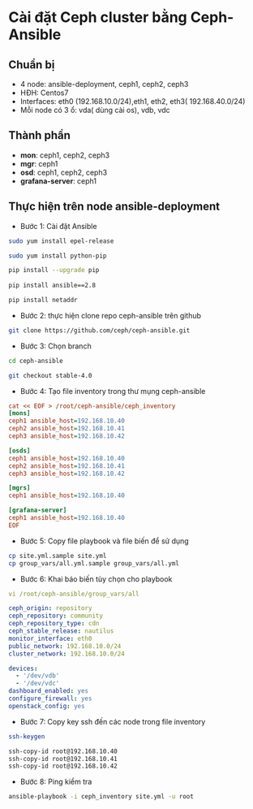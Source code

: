 # Cài đặt Ceph cluster bằng Ceph-Ansible

## Chuẩn bị
- 4 node: ansible-deployment, ceph1, ceph2, ceph3
- HĐH: Centos7
- Interfaces: eth0 (192.168.10.0/24),eth1, eth2, eth3( 192.168.40.0/24)
- Mỗi node có 3 ổ: vda( dùng cài os), vdb, vdc

## Thành phần

- **mon**: ceph1, ceph2, ceph3
- **mgr**: ceph1
- **osd**: ceph1, ceph2, ceph3
- **grafana-server**: ceph1

## Thực hiện trên node ansible-deployment

- Bước 1: Cài đặt Ansible
```sh
sudo yum install epel-release

sudo yum install python-pip

pip install --upgrade pip
 
pip install ansible==2.8

pip install netaddr
``` 

- Bước 2: thực hiện clone repo ceph-ansible trên github
```sh
git clone https://github.com/ceph/ceph-ansible.git
```
- Bước 3: Chọn branch 
```sh
cd ceph-ansible

git checkout stable-4.0
```

- Bước 4: Tạo file inventory trong thư mụng ceph-ansible
```ini
cat << EOF > /root/ceph-ansible/ceph_inventory
[mons]
ceph1 ansible_host=192.168.10.40
ceph2 ansible_host=192.168.10.41
ceph3 ansible_host=192.168.10.42

[osds]
ceph1 ansible_host=192.168.10.40
ceph2 ansible_host=192.168.10.41
ceph3 ansible_host=192.168.10.42

[mgrs]
ceph1 ansible_host=192.168.10.40

[grafana-server]
ceph1 ansible_host=192.168.10.40
EOF
```
- Bước 5: Copy file playbook và file biến để sử dụng
```sh
cp site.yml.sample site.yml
cp group_vars/all.yml.sample group_vars/all.yml
```

- Bước 6: Khai báo biến tùy chọn cho playbook
```yml
vi /root/ceph-ansible/group_vars/all

ceph_origin: repository
ceph_repository: community
ceph_repository_type: cdn
ceph_stable_release: nautilus
monitor_interface: eth0
public_network: 192.168.10.0/24
cluster_network: 192.168.10.0/24

devices:
  - '/dev/vdb'
  - '/dev/vdc'
dashboard_enabled: yes
configure_firewall: yes
openstack_config: yes
```

- Bước 7: Copy key ssh đến các node trong file inventory
```sh
ssh-keygen

ssh-copy-id root@192.168.10.40
ssh-copy-id root@192.168.10.41
ssh-copy-id root@192.168.10.42
```

- Bước 8: Ping kiểm tra
```sh
ansible-playbook -i ceph_inventory site.yml -u root
```